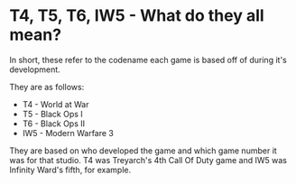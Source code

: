 # T4, T5, T6, IW5 - What do they all mean?

In short, these refer to the codename each game is based off of during it's development.

They are as follows:  

* T4 - World at War
* T5 - Black Ops I
* T6 - Black Ops II
* IW5 - Modern Warfare 3

They are based on who developed the game and which game number it was for that studio. T4 was Treyarch's 4th Call Of Duty game and IW5 was Infinity Ward's fifth, for example.  
